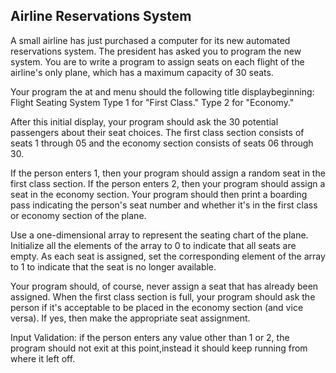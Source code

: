 ## Airline Reservations System

A small airline has just purchased a computer for its new automated reservations system. The president has asked you to program the new system. You are to write a program to assign seats on each flight of the airline's only plane, which has a maximum capacity of 30 seats. 

Your program the at and menu should the following title displaybeginning:
Flight Seating System 
Type 1 for "First Class." 
Type 2 for "Economy."


After this initial display, your program should ask the 30 potential passengers about their seat choices. The first class section consists of seats 1 through 05 and the economy section consists of seats 06 through 30.

If the person enters 1, then your program should assign a random seat in the first class section. If the person enters 2, then your program should assign a seat in the economy section. Your program should then print a boarding pass indicating the person's seat number and whether it's in the first class or economy section of the plane.

Use a one-dimensional array to represent the seating chart of the plane. Initialize all the elements of the array to 0 to indicate that all seats are empty. As each seat is assigned, set the corresponding element of the array to 1 to indicate that the seat is no longer available.

Your program should, of course, never assign a seat that has already been assigned. When the first class section is full, your program should ask the person if it's acceptable to be placed in the economy section (and vice versa). If yes, then make the appropriate seat assignment.

Input Validation: if the person enters any value other than 1 or 2, the program should not exit at this point,instead it should keep running from where it left off.
